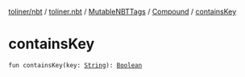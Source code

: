 [toliner/nbt](../../../index.md) / [toliner.nbt](../../index.md) / [MutableNBTTags](../index.md) / [Compound](index.md) / [containsKey](./contains-key.md)

# containsKey

`fun containsKey(key: `[`String`](https://kotlinlang.org/api/latest/jvm/stdlib/kotlin/-string/index.html)`): `[`Boolean`](https://kotlinlang.org/api/latest/jvm/stdlib/kotlin/-boolean/index.html)